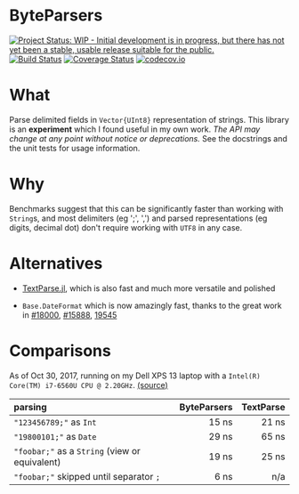 # ByteParsers

[![Project Status: WIP - Initial development is in progress, but there has not yet been a stable, usable release suitable for the public.](http://www.repostatus.org/badges/latest/wip.svg)](http://www.repostatus.org/#wip)
[![Build Status](https://travis-ci.org/tpapp/ByteParsers.jl.svg?branch=master)](https://travis-ci.org/tpapp/ByteParsers.jl)
[![Coverage Status](https://coveralls.io/repos/tpapp/ByteParsers.jl/badge.svg?branch=master&service=github)](https://coveralls.io/github/tpapp/ByteParsers.jl?branch=master)
[![codecov.io](http://codecov.io/github/tpapp/ByteParsers.jl/coverage.svg?branch=master)](http://codecov.io/github/tpapp/ByteParsers.jl?branch=master)

# What

Parse delimited fields in `Vector{UInt8}` representation of
strings. This library is an **experiment** which I found useful in my
own work. *The API may change at any point without notice or
deprecations.* See the docstrings and the unit tests for usage
information.

# Why

Benchmarks suggest that this can be significantly faster than working
with `String`s, and most delimiters (eg ';', ',') and parsed
representations (eg digits, decimal dot) don't require working with
`UTF8` in any case.

# Alternatives

- [TextParse.jl](https://github.com/JuliaComputing/TextParse.jl),
  which is also fast and much more versatile and polished

- `Base.DateFormat` which is now amazingly fast, thanks to the great work in 
[#18000](https://github.com/JuliaLang/julia/pull/18000), [#15888](https://github.com/JuliaLang/julia/issues/15888), [19545](https://github.com/JuliaLang/julia/pull/19545)

# Comparisons

As of Oct 30, 2017, running on my Dell XPS 13 laptop with a `Intel(R) Core(TM) i7-6560U CPU @ 2.20GHz`. [(source)](benchmark/benchmark_comparison.jl)

| parsing                                        | ByteParsers | TextParse |
|:-----------------------------------------------|------------:|----------:|
| `"123456789;"` as `Int`                        |       15 ns |     21 ns |
| `"19800101;"` as `Date`                        |       29 ns |     65 ns |
| `"foobar;"` as a `String` (view or equivalent) |       19 ns |     25 ns |
| `"foobar;"` skipped until separator `;`        |        6 ns |       n/a |
